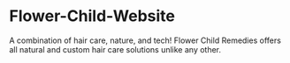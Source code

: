 # Flower-Child-Website
A combination of hair care, nature, and tech! Flower Child Remedies offers all natural and custom hair care solutions unlike any other.
